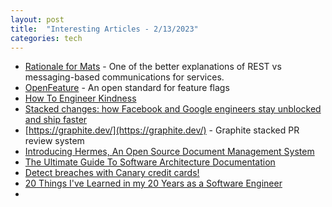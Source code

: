 ```yaml
---
layout: post
title:  "Interesting Articles - 2/13/2023"
categories: tech
---
```

* [Rationale for Mats](https://mats3.io/background/rationale-for-mats/) - One of the better explanations of REST vs messaging-based communications for services.
* [OpenFeature](https://docs.openfeature.dev) - An open standard for feature flags
* [How To Engineer Kindness](https://kind.engineering/)
* [Stacked changes: how Facebook and Google engineers stay unblocked and ship faster](https://medium.com/@tomasreimers/stacked-changes-how-facebook-and-google-engineers-stay-unblocked-and-ship-faster-63027d19d56a)
* [https://graphite.dev/](https://graphite.dev/) - Graphite stacked PR review system
* [Introducing Hermes, An Open Source Document Management System](https://www.hashicorp.com/blog/introducing-hermes-an-open-source-document-management-system)
* [The Ultimate Guide To Software Architecture Documentation](https://www.workingsoftware.dev/software-architecture-documentation-the-ultimate-guide/)
* [Detect breaches with Canary credit cards!](https://blog.thinkst.com/2023/01/swipe-right-on-our-new-credit-card-tokens.html)
* [20 Things I've Learned in my 20 Years as a Software Engineer](https://www.simplethread.com/20-things-ive-learned-in-my-20-years-as-a-software-engineer/)
* 

